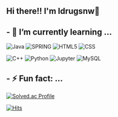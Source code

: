 ## Hi there!! I'm ldrugsnw👋

<!--
**ldrugsnw/ldrugsnw** is a ✨ _special_ ✨ repository because its `README.md` (this file) appears on your GitHub profile.

Here are some ideas to get you started:

- 🔭 I’m currently working on ...
- 🌱 I’m currently learning ...
- 👯 I’m looking to collaborate on ...
- 🤔 I’m looking for help with ...
- 💬 Ask me about ...
- 📫 How to reach me: ...
- 😄 Pronouns: ...
- ⚡ Fun fact: ...
-->

## - 🌱 I’m currently learning ...

![Java](https://img.shields.io/badge/Java-007396.svg?&style=for-the-badge&logo=Java&logoColor=white)
![SPRING](https://img.shields.io/badge/Spring-6DB33F.svg?&style=for-the-badge&logo=Spring&logoColor=white)
![HTML5](https://img.shields.io/badge/HTML5-E34F26.svg?&style=for-the-badge&logo=HTML5&logoColor=white)
![CSS](https://img.shields.io/badge/CSS3-1572B6.svg?&style=for-the-badge&logo=css3&logoColor=white)

![C++](https://img.shields.io/badge/C++-00599C.svg?&style=for-the-badge&logo=cplusplus&logoColor=white)
![Python](https://img.shields.io/badge/Python-3776AB.svg?&style=for-the-badge&logo=Python&logoColor=white)
![Jupyter](https://img.shields.io/badge/jupyter-F37626.svg?&style=for-the-badge&logo=Jupyter&logoColor=white)
![MySQL](https://img.shields.io/badge/MySQL-4479A1.svg?&style=for-the-badge&logo=MySQL&logoColor=white)

## - ⚡ Fun fact: ...
[![Solved.ac Profile](http://mazassumnida.wtf/api/v2/generate_badge?boj=ldrugsnw)](https://solved.ac/ldrugsnw/)



[![Hits](https://hits.seeyoufarm.com/api/count/incr/badge.svg?url=https%3A%2F%2Fgithub.com%2Fldrugsnw&count_bg=%23008BFF&title_bg=%23FF0000&icon=iconify.svg&icon_color=%23FFFFFF&title=hits&edge_flat=false)](https://hits.seeyoufarm.com)
